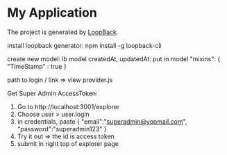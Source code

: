 # My Application

The project is generated by [LoopBack](http://loopback.io).

install loopback generator: npm install -g loopback-cli

create new model: lb model
createdAt, updatedAt: put in model 
"mixins": {
    "TimeStamp" : true
}

path to login / link => view provider.js

Get Super Admin AccessToken:
1. Go to http://localhost:3001/explorer
2. Choose user > user.login 
3. in credentials, paste
{
"email":"superadmin@yopmail.com",
"password":"superadmin123"
}
4. Try it out => the id is access token
5. submit in right top of explorer page